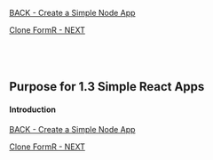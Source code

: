 
<!-- ------------------------------------------------------------------------- -->

<div class="page-back">

[BACK - Create a Simple Node App](/Setup/purposes/pfr0102_Simple-Node-Apps.md)
</div><div class="page-next">

[Clone FormR - NEXT](/Setup/purposes/pfr0103_Clone-FormR.md)
</div><div style="margin-top:35px">&nbsp;</div>
 
<!-- ------------------------------------------------------------------------- -->

## Purpose for 1.3 Simple React Apps

#### Introduction

<!-- ------------------------------------------------------------------------- -->

<div class="page-back">

[BACK - Create a Simple Node App](/Setup/purposes/pfr0102_Simple-Node-Apps.md)
</div><div class="page-next">

[Clone FormR - NEXT](/Setup/purposes/pfr0103_Clone-FormR.md)
</div>
<!-- ------------------------------------------------------------------------- -->

